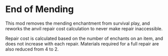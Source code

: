 # End of Mending

This mod removes the mending enchantment from survival play, and reworks the anvil repair cost calculation to never make repair inaccessible.

Repair cost is calculated based on the number of enchants on an item, and does not increase with each repair. Materials required for a full repair are also reduced from 4 to 2.
